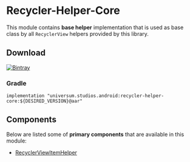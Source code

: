 Recycler-Helper-Core
===============

This module contains **base helper** implementation that is used as base class by all `RecyclerView`
helpers provided by this library.

## Download ##
[![Bintray](https://api.bintray.com/packages/universum-studios/android/universum.studios.android%3Arecycler/images/download.svg)](https://bintray.com/universum-studios/android/universum.studios.android%3Arecycler/_latestVersion)

### Gradle ###

    implementation "universum.studios.android:recycler-helper-core:${DESIRED_VERSION}@aar"

## Components ##

Below are listed some of **primary components** that are available in this module:

- [RecyclerViewItemHelper](https://github.com/universum-studios/android_recycler/tree/master/library-helper-core/src/main/java/universum/studios/android/recycler/helper/RecyclerViewItemHelper.java)
